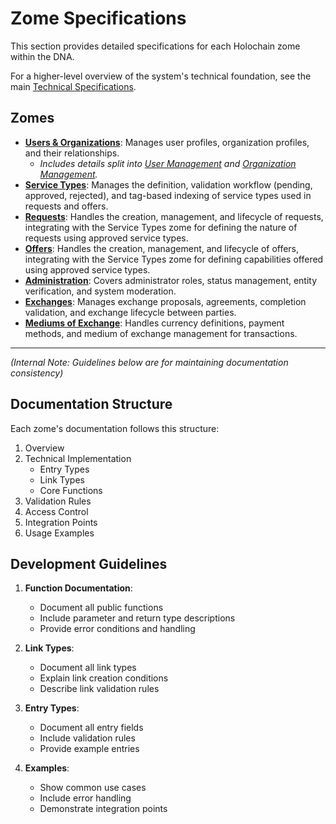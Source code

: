 # Zome Specifications

This section provides detailed specifications for each Holochain zome within the DNA.

For a higher-level overview of the system's technical foundation, see the main [Technical Specifications](../technical-specs.md).

## Zomes

- **[Users & Organizations](./users_organizations.md)**: Manages user profiles, organization profiles, and their relationships.
  - *Includes details split into [User Management](./users.md) and [Organization Management](./organizations.md).*
- **[Service Types](./service_types.md)**: Manages the definition, validation workflow (pending, approved, rejected), and tag-based indexing of service types used in requests and offers.
- **[Requests](./requests.md)**: Handles the creation, management, and lifecycle of requests, integrating with the Service Types zome for defining the nature of requests using approved service types.
- **[Offers](./offers.md)**: Handles the creation, management, and lifecycle of offers, integrating with the Service Types zome for defining capabilities offered using approved service types.
- **[Administration](./administration.md)**: Covers administrator roles, status management, entity verification, and system moderation.
- **[Exchanges](./exchanges.md)**: Manages exchange proposals, agreements, completion validation, and exchange lifecycle between parties.
- **[Mediums of Exchange](./mediums_of_exchange.md)**: Handles currency definitions, payment methods, and medium of exchange management for transactions.

---

*(Internal Note: Guidelines below are for maintaining documentation consistency)*

## Documentation Structure

Each zome's documentation follows this structure:

1. Overview
2. Technical Implementation
   - Entry Types
   - Link Types
   - Core Functions
3. Validation Rules
4. Access Control
5. Integration Points
6. Usage Examples

## Development Guidelines

1. **Function Documentation**:
   - Document all public functions
   - Include parameter and return type descriptions
   - Provide error conditions and handling

2. **Link Types**:
   - Document all link types
   - Explain link creation conditions
   - Describe link validation rules

3. **Entry Types**:
   - Document all entry fields
   - Include validation rules
   - Provide example entries

4. **Examples**:
   - Show common use cases
   - Include error handling
   - Demonstrate integration points
